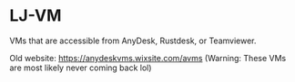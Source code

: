 # LJ-VM
VMs that are accessible from AnyDesk, Rustdesk, or Teamviewer.

Old website: https://anydeskvms.wixsite.com/avms (Warning: These VMs are most likely never coming back lol)

